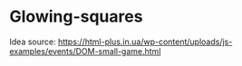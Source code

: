 # Glowing-squares
Idea source: https://html-plus.in.ua/wp-content/uploads/js-examples/events/DOM-small-game.html
